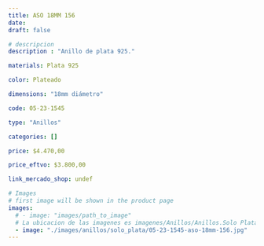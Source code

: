 ```yaml
---
title: ASO 18MM 156
date: 
draft: false

# descripcion
description : "Anillo de plata 925."

materials: Plata 925

color: Plateado

dimensions: "18mm diámetro"

code: 05-23-1545

type: "Anillos"

categories: []

price: $4.470,00

price_eftvo: $3.800,00

link_mercado_shop: undef

# Images
# first image will be shown in the product page
images:
  # - image: "images/path_to_image"
  # La ubicacion de las imagenes es imagenes/Anillos/Anillos.Solo Plata/05-23-1545-aso-18mm-156
  - image: "./images/anillos/solo_plata/05-23-1545-aso-18mm-156.jpg"
---
```

